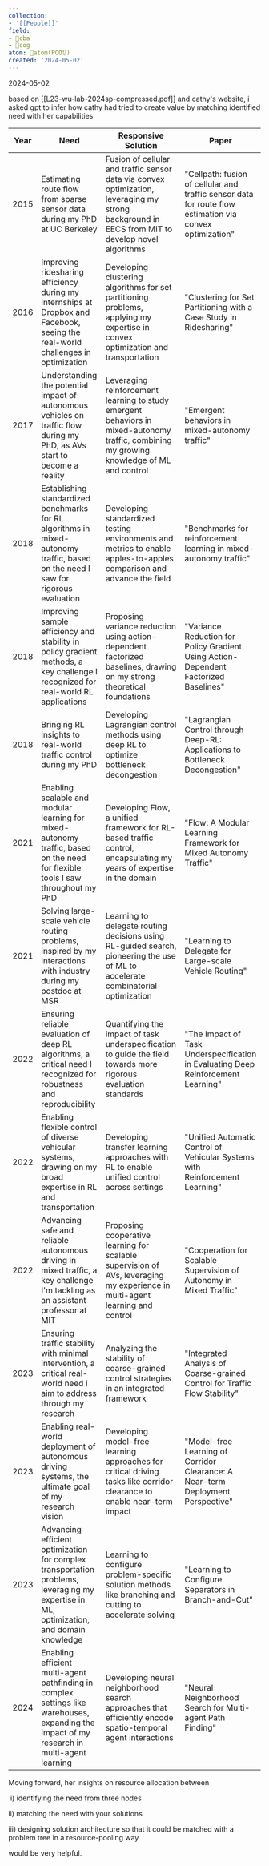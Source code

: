 ```yaml
---
collection:
- '[[People]]'
field:
- 🐅cba
- 👾cog
atom: 🧭atom(PCO🔃)
created: '2024-05-02'
---
```


2024-05-02

based on [[L23-wu-lab-2024sp-compressed.pdf]] and cathy's website, i asked gpt to infer how cathy had tried to create value by matching identified need with her capabilities

| Year | Need                                                                                                                                        | Responsive Solution                                                                                                                              | Paper                                                                                                    |
| ---- | ------------------------------------------------------------------------------------------------------------------------------------------- | ------------------------------------------------------------------------------------------------------------------------------------------------ | -------------------------------------------------------------------------------------------------------- |
| 2015 | Estimating route flow from sparse sensor data during my PhD at UC Berkeley                                                                  | Fusion of cellular and traffic sensor data via convex optimization, leveraging my strong background in EECS from MIT to develop novel algorithms | "Cellpath: fusion of cellular and traffic sensor data for route flow estimation via convex optimization" |
| 2016 | Improving ridesharing efficiency during my internships at Dropbox and Facebook, seeing the real-world challenges in optimization            | Developing clustering algorithms for set partitioning problems, applying my expertise in convex optimization and transportation                  | "Clustering for Set Partitioning with a Case Study in Ridesharing"                                       |
| 2017 | Understanding the potential impact of autonomous vehicles on traffic flow during my PhD, as AVs start to become a reality                   | Leveraging reinforcement learning to study emergent behaviors in mixed-autonomy traffic, combining my growing knowledge of ML and control        | "Emergent behaviors in mixed-autonomy traffic"                                                           |
| 2018 | Establishing standardized benchmarks for RL algorithms in mixed-autonomy traffic, based on the need I saw for rigorous evaluation           | Developing standardized testing environments and metrics to enable apples-to-apples comparison and advance the field                             | "Benchmarks for reinforcement learning in mixed-autonomy traffic"                                        |
| 2018 | Improving sample efficiency and stability in policy gradient methods, a key challenge I recognized for real-world RL applications           | Proposing variance reduction using action-dependent factorized baselines, drawing on my strong theoretical foundations                           | "Variance Reduction for Policy Gradient Using Action-Dependent Factorized Baselines"                     |
| 2018 | Bringing RL insights to real-world traffic control during my PhD                                                                            | Developing Lagrangian control methods using deep RL to optimize bottleneck decongestion                                                          | "Lagrangian Control through Deep-RL: Applications to Bottleneck Decongestion"                            |
| 2021 | Enabling scalable and modular learning for mixed-autonomy traffic, based on the need for flexible tools I saw throughout my PhD             | Developing Flow, a unified framework for RL-based traffic control, encapsulating my years of expertise in the domain                             | "Flow: A Modular Learning Framework for Mixed Autonomy Traffic"                                          |
| 2021 | Solving large-scale vehicle routing problems, inspired by my interactions with industry during my postdoc at MSR                            | Learning to delegate routing decisions using RL-guided search, pioneering the use of ML to accelerate combinatorial optimization                 | "Learning to Delegate for Large-scale Vehicle Routing"                                                   |
| 2022 | Ensuring reliable evaluation of deep RL algorithms, a critical need I recognized for robustness and reproducibility                         | Quantifying the impact of task underspecification to guide the field towards more rigorous evaluation standards                                  | "The Impact of Task Underspecification in Evaluating Deep Reinforcement Learning"                        |
| 2022 | Enabling flexible control of diverse vehicular systems, drawing on my broad expertise in RL and transportation                              | Developing transfer learning approaches with RL to enable unified control across settings                                                        | "Unified Automatic Control of Vehicular Systems with Reinforcement Learning"                             |
| 2022 | Advancing safe and reliable autonomous driving in mixed traffic, a key challenge I'm tackling as an assistant professor at MIT              | Proposing cooperative learning for scalable supervision of AVs, leveraging my experience in multi-agent learning and control                     | "Cooperation for Scalable Supervision of Autonomy in Mixed Traffic"                                      |
| 2023 | Ensuring traffic stability with minimal intervention, a critical real-world need I aim to address through my research                       | Analyzing the stability of coarse-grained control strategies in an integrated framework                                                          | "Integrated Analysis of Coarse-grained Control for Traffic Flow Stability"                               |
| 2023 | Enabling real-world deployment of autonomous driving systems, the ultimate goal of my research vision                                       | Developing model-free learning approaches for critical driving tasks like corridor clearance to enable near-term impact                          | "Model-free Learning of Corridor Clearance: A Near-term Deployment Perspective"                          |
| 2023 | Advancing efficient optimization for complex transportation problems, leveraging my expertise in ML, optimization, and domain knowledge     | Learning to configure problem-specific solution methods like branching and cutting to accelerate solving                                         | "Learning to Configure Separators in Branch-and-Cut"                                                     |
| 2024 | Enabling efficient multi-agent pathfinding in complex settings like warehouses, expanding the impact of my research in multi-agent learning | Developing neural neighborhood search approaches that efficiently encode spatio-temporal agent interactions                                      | "Neural Neighborhood Search for Multi-agent Path Finding"                                                |

Moving forward, her insights on resource allocation between

 i) identifying the need from three nodes 

ii) matching the need with your solutions 

iii) designing solution architecture so that it could be matched with a problem tree in a resource-pooling way 

would be very helpful.